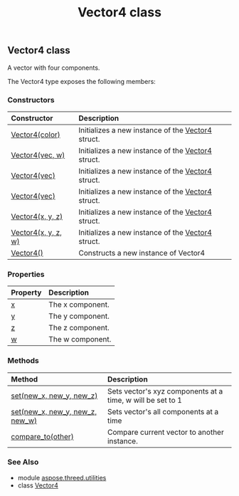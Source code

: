 ﻿---
title: Vector4 class
second_title: Aspose.3D for Python via .NET API References
description: 
type: docs
weight: 210
url: /python-net/aspose.threed.utilities/vector4/
is_root: false
---

## Vector4 class

A vector with four components.



The Vector4 type exposes the following members:

### Constructors
| Constructor | Description |
| :- | :- |
| [Vector4(color)](/3d/python-net/aspose.threed.utilities/vector4/__init__/#aspose.pydrawing.Color) | Initializes a new instance of the [Vector4](/3d/python-net/aspose.threed.utilities/vector4) struct. |
| [Vector4(vec, w)](/3d/python-net/aspose.threed.utilities/vector4/__init__/#Vector3-float) | Initializes a new instance of the [Vector4](/3d/python-net/aspose.threed.utilities/vector4) struct. |
| [Vector4(vec)](/3d/python-net/aspose.threed.utilities/vector4/__init__/#Vector3) | Initializes a new instance of the [Vector4](/3d/python-net/aspose.threed.utilities/vector4) struct. |
| [Vector4(vec)](/3d/python-net/aspose.threed.utilities/vector4/__init__/#FVector4) | Initializes a new instance of the [Vector4](/3d/python-net/aspose.threed.utilities/vector4) struct. |
| [Vector4(x, y, z)](/3d/python-net/aspose.threed.utilities/vector4/__init__/#float-float-float) | Initializes a new instance of the [Vector4](/3d/python-net/aspose.threed.utilities/vector4) struct. |
| [Vector4(x, y, z, w)](/3d/python-net/aspose.threed.utilities/vector4/__init__/#float-float-float-float) | Initializes a new instance of the [Vector4](/3d/python-net/aspose.threed.utilities/vector4) struct. |
| [Vector4()](/3d/python-net/aspose.threed.utilities/vector4/__init__/#) | Constructs a new instance of Vector4 |


### Properties
| Property | Description |
| :- | :- |
| [x](/3d/python-net/aspose.threed.utilities/vector4/x) | The x component. |
| [y](/3d/python-net/aspose.threed.utilities/vector4/y) | The y component. |
| [z](/3d/python-net/aspose.threed.utilities/vector4/z) | The z component. |
| [w](/3d/python-net/aspose.threed.utilities/vector4/w) | The w component. |


### Methods
| Method | Description |
| :- | :- |
| [set(new_x, new_y, new_z)](/3d/python-net/aspose.threed.utilities/vector4/set/#float-float-float) | Sets vector's xyz components at a time, w will be set to 1 |
| [set(new_x, new_y, new_z, new_w)](/3d/python-net/aspose.threed.utilities/vector4/set/#float-float-float-float) | Sets vector's all components at a time |
| [compare_to(other)](/3d/python-net/aspose.threed.utilities/vector4/compare_to/#Vector4) | Compare current vector to another instance. |



### See Also
* module [aspose.threed.utilities](..)
* class [Vector4](/3d/python-net/aspose.threed.utilities/vector4)
